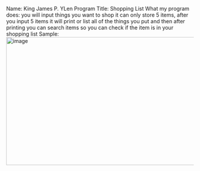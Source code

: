 Name: King James P. YLen
Program Title: Shopping List
What my program does: you will input things you want to shop it can only store 5 items, after you input 5 items it will print or list all of the things you put and then after printing you can search items so you can check if the item is in your shopping list
Sample: <img width="829" height="344" alt="image" src="https://github.com/user-attachments/assets/81cf059c-9a5c-4733-a930-9896f0c8fd07" />
